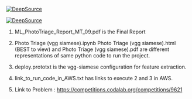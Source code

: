 
[![DeepSource](https://deepsource.io/gh/keerthanpai/photo-triage.svg/?label=active+issues&show_trend=true)](https://deepsource.io/gh/keerthanpai/photo-triage/?ref=repository-badge)

[![DeepSource](https://deepsource.io/gh/keerthanpai/photo-triage.svg/?label=resolved+issues&show_trend=true)](https://deepsource.io/gh/keerthanpai/photo-triage/?ref=repository-badge)


1. ML_PhotoTriage_Report_MT_09.pdf is the Final Report

2. Photo Triage (vgg siamese).ipynb
   Photo Triage (vgg siamese).html (BEST to view) and 
   Photo Triage (vgg siamese).pdf are different representations of same python code to run the project.

3. deploy.prototxt is the vgg-siamese configuration for feature extraction.

4. link_to_run_code_in_AWS.txt has links to execute 2 and 3 in AWS.

5. Link to Problem : https://competitions.codalab.org/competitions/9621
